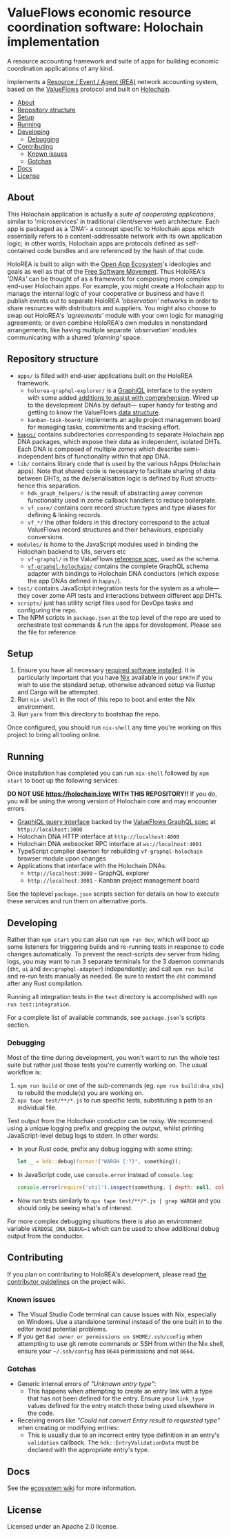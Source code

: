 # ValueFlows economic resource coordination software: Holochain implementation

A resource accounting framework and suite of apps for building economic coordination applications of any kind.

Implements a [Resource / Event / Agent (REA)](https://en.wikipedia.org/wiki/Resources,_events,_agents_(accounting_model)) network accounting system, based on the [ValueFlows](https://valueflo.ws/) protocol and built on [Holochain](https://holochain.org/).

<!-- MarkdownTOC -->

- [About](#about)
- [Repository structure](#repository-structure)
- [Setup](#setup)
- [Running](#running)
- [Developing](#developing)
	- [Debugging](#debugging)
- [Contributing](#contributing)
	- [Known issues](#known-issues)
	- [Gotchas](#gotchas)
- [Docs](#docs)
- [License](#license)

<!-- /MarkdownTOC -->

## About

This Holochain application is actually a *suite of cooperating applications*, similar to 'microservices' in traditional client/server web architecture. Each app is packaged as a *'DNA'*- a concept specific to Holochain apps which essentially refers to a content-addressable network with its own application logic; in other words, Holochain apps are protocols defined as self-contained code bundles and are referenced by the hash of that code.

HoloREA is built to align with the [Open App Ecosystem](https://github.com/open-app/)'s ideologies and goals as well as that of the [Free Software Movement](https://www.gnu.org/philosophy/free-software-intro.en.html). Thus HoloREA's *'DNAs'* can be thought of as a framework for composing more complex end-user Holochain apps. For example, you might create a Holochain app to manage the internal logic of your cooperative or business and have it publish events out to separate HoloREA *'observation'* networks in order to share resources with distributors and suppliers. You might also choose to swap out HoloREA's *'agreements'* module with your own logic for managing agreements; or even combine HoloREA's own modules in nonstandard arrangements, like having multiple separate *'observation'* modules communicating with a shared *'planning'* space.

## Repository structure

- `apps/` is filled with end-user applications built on the HoloREA framework.
	- `holorea-graphql-explorer/` is a [GraphiQL](https://github.com/graphql/graphiql) interface to the system with some added [additions to assist with comprehension](https://github.com/OneGraph/graphiql-explorer-example). Wired up to the development DNAs by default&mdash; super handy for testing and getting to know the ValueFlows [data structure](https://github.com/valueflows/vf-graphql/).
	- `kanban-task-board/` implements an agile project management board for managing tasks, commitments and tracking effort.
- [`happs/`](happs/README.md) contains subdirectories corresponding to separate Holochain app DNA packages, which expose their data as independent, isolated DHTs. Each DNA is composed of multiple *zomes* which describe semi-independent bits of functionality within that app DNA.
- `lib/` contains library code that is used by the various hApps (Holochain apps). Note that shared code is necessary to facilitate sharing of data between DHTs, as the de/serialisation logic is defined by Rust structs- hence this separation.
	- `hdk_graph_helpers/` is the result of abstracting away common functionality used in zome callback handlers to reduce boilerplate.
	- `vf_core/` contains core record structure types and type aliases for defining & linking records.
	- `vf_*/` the other folders in this directory correspond to the actual ValueFlows record structures and their behaviours, especially conversions.
- `modules/` is home to the JavaScript modules used in binding the Holochain backend to UIs, servers etc
	- `vf-graphql/` is the ValueFlows [reference spec](https://github.com/valueflows/vf-graphql/), used as the schema.
	- [`vf-graphql-holochain/`](modules/vf-graphql-holochain/README.md) contains the complete GraphQL schema adapter with bindings to Holochain DNA conductors (which expose the app DNAs defined in `happs/`).
- `test/` contains JavaScript integration tests for the system as a whole&mdash; they cover zome API tests and interactions between different app DHTs.
- `scripts/` just has utility script files used for DevOps tasks and configuring the repo.
- The NPM scripts in `package.json` at the top level of the repo are used to orchestrate test commands & run the apps for development. Please see the file for reference.

## Setup

1. Ensure you have all necessary [required software installed](https://github.com/holo-rea/ecosystem/wiki/Setting-up-HoloREA-for-development#quick-start). It is particularly important that you have [Nix](https://nixos.org) available in your `$PATH` if you wish to use the standard setup, otherwise advanced setup via Rustup and Cargo will be attempted.
2. Run `nix-shell` in the root of this repo to boot and enter the Nix environment.
2. Run `yarn` from this directory to bootstrap the repo.

Once configured, you should run `nix-shell` any time you're working on this project to bring all tooling online.

## Running

Once installation has completed you can run `nix-shell` followed by `npm start` to boot up the following services.

**DO NOT USE https://holochain.love WITH THIS REPOSITORY!!** If you do, you will be using the wrong version of Holochain core and may encounter errors.

- [GraphiQL query interface](example/holorea-graphql-explorer) backed by the [ValueFlows GraphQL spec](https://github.com/valueflows/vf-graphql/) at `http://localhost:3000`
- Holochain DNA HTTP interface at `http://localhost:4000`
- Holochain DNA websocket RPC interface at `ws://localhost:4001`
- TypeScript compiler daemon for rebuilding `vf-graphql-holochain` browser module upon changes
- Applications that interface with the Holochain DNAs:
	- `http://localhost:3000` - GraphQL explorer
	- `http://localhost:3001` - Kanban project management board

See the toplevel `package.json` scripts section for details on how to execute these services and run them on alternative ports.

## Developing

Rather than `npm start` you can also run `npm run dev`, which will boot up some listeners for triggering builds and re-running tests in response to code changes automatically. To prevent the react-scripts dev server from hiding logs, you may want to run 3 separate terminals for the 3 daemon commands (`dht`, `ui` and `dev:graphql-adapter`) independently; and call `npm run build` and re-run tests manually as needed. Be sure to restart the `dht` command after any Rust compilation.

Running all integration tests in the `test` directory is accomplished with `npm run test:integration`.

For a complete list of available commands, see `package.json`'s scripts section.

### Debugging

Most of the time during development, you won't want to run the whole test suite but rather just those tests you're currently working on. The usual workflow is:

1. `npm run build` or one of the sub-commands (eg. `npm run build:dna_obs`) to rebuild the module(s) you are working on.
2. `npx tape test/**/*.js` to run specific tests, substituting a path to an individual file.

Test output from the Holochain conductor can be noisy. We recommend using a unique logging prefix and grepping the output, whilst printing JavaScript-level debug logs to stderr. In other words:

- In your Rust code, prefix any debug logging with some string:
  ```rust
  let _ = hdk::debug(format!("WARGH {:?}", something));
  ```
- In JavaScript code, use `console.error` instead of `console.log`:
  ```javascript
  console.error(require('util').inspect(something, { depth: null, colors: true }))
  ```
- Now run tests similarly to `npx tape test/**/*.js | grep WARGH` and you should only be seeing what's of interest.

For more complex debugging situations there is also an environment variable `VERBOSE_DNA_DEBUG=1` which can be used to show additional debug output from the conductor.

## Contributing

If you plan on contributing to HoloREA's development, please read [the contributor guidelines](https://github.com/holo-rea/ecosystem/wiki/For-new-code-contributors) on the project wiki.

### Known issues

- The Visual Studio Code terminal can cause issues with Nix, especially on Windows. Use a standalone terminal instead of the one built in to the editor avoid potential problems.
- If you get `Bad owner or permissions on $HOME/.ssh/config` when attempting to use git remote commands or SSH from within the Nix shell, ensure your `~/.ssh/config` has `0644` permissions and not `0664`.

### Gotchas

- Generic internal errors of *"Unknown entry type"*:
	- This happens when attempting to create an entry link with a type that has not been defined for the entry. Ensure your `link_type` values defined for the entry match those being used elsewhere in the code.
- Receiving errors like *"Could not convert Entry result to requested type"* when creating or modifying entries:
	- This is usually due to an incorrect entry type definition in an entry's `validation` callback. The `hdk::EntryValidationData` must be declared with the appropriate entry's type.

## Docs

See the [ecosystem wiki](https://github.com/holo-rea/ecosystem/wiki/) for more information.

## License

Licensed under an Apache 2.0 license.
